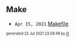 ## Make


* <code>Apr 15, 2021</code> [Makefile](2021-04-15T10-02-48-makefile.md)

<sup><sub>generated 22 Jul 2021 23:28:48 by <a href='https://github.com/senorprogrammer/til'>til</a></sub></sup>
